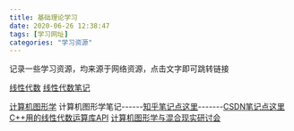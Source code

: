 ```yaml
---
title: 基础理论学习
date: 2020-06-26 12:38:47
tags: [学习网址]
categories: "学习资源"
---
```

记录一些学习资源，均来源于网络资源，点击文字即可跳转链接

[线性代数](https://study.163.com/course/courseMain.htm?courseId=1003649037)
[线性代数笔记](https://zhuanlan.zhihu.com/p/45707832)

[计算机图形学](https://www.bilibili.com/video/BV1X7411F744?p=1)
计算机图形学笔记------[知乎笔记点这里](https://zhuanlan.zhihu.com/c_1249465121615204352)-------[CSDN笔记点这里](https://blog.csdn.net/qq_38065509/category_9873936.html)
[C++用的线性代数运算库API](https://eigen.tuxfamily.org/dox/group__TutorialMatrixArithmetic.html)
[计算机图形学与混合现实研讨会](http://games-cn.org/)